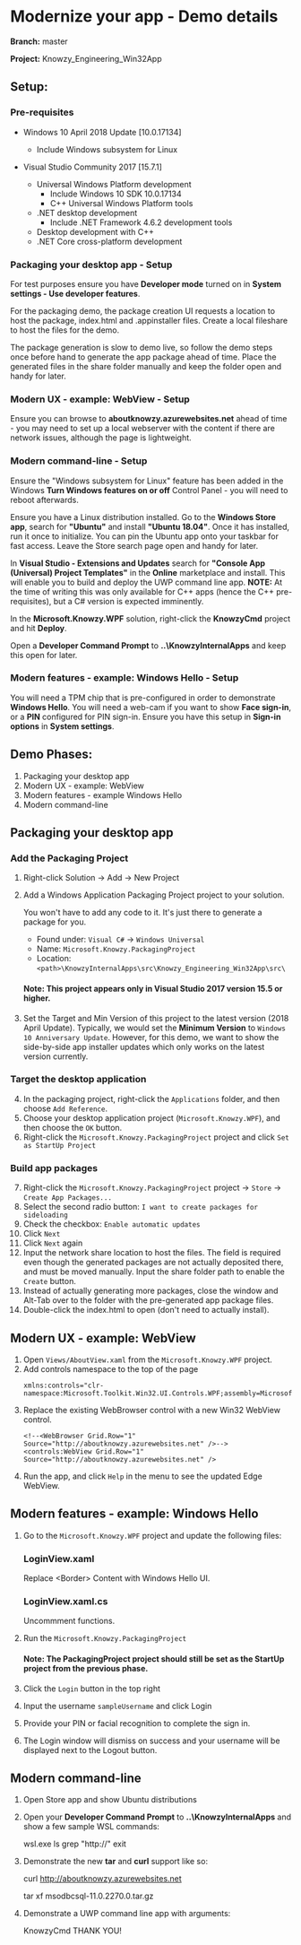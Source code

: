 # Modernize your app - Demo details

**Branch:** master

**Project:** Knowzy_Engineering_Win32App

## Setup:

### Pre-requisites

* Windows 10 April 2018 Update [10.0.17134]
    * Include Windows subsystem for Linux

* Visual Studio Community 2017 [15.7.1]
    * Universal Windows Platform development 
        * Include Windows 10 SDK 10.0.17134
        * C++ Universal Windows Platform tools
    * .NET desktop development
        * Include .NET Framework 4.6.2 development tools 
    * Desktop development with C++
    * .NET Core cross-platform development

### Packaging your desktop app - Setup

For test purposes ensure you have **Developer mode** turned on in **System settings - Use developer features**.

For the packaging demo, the package creation UI requests a location to host the package, index.html and .appinstaller files. Create a local fileshare to host the files for the demo.

The package generation is slow to demo live, so follow the demo steps once before hand to generate the app package ahead of time. Place the generated files in the share folder manually and keep the folder open and handy for later.

### Modern UX - example: WebView - Setup

Ensure you can browse to **aboutknowzy.azurewebsites.net** ahead of time - you may need to set up a local webserver with the content if there are network issues, although the page is lightweight.

### Modern command-line - Setup

Ensure the "Windows subsystem for Linux" feature has been added in the Windows **Turn Windows features on or off** Control Panel - you will need to reboot afterwards.

Ensure you have a Linux distribution installed. Go to the **Windows Store app**, search for **"Ubuntu"** and install **"Ubuntu 18.04"**. Once it has installed, run it once to initialize. You can pin the Ubuntu app onto your taskbar for fast access. Leave the Store search page open and handy for later.

In **Visual Studio - Extensions and Updates** search for **"Console App (Universal) Project Templates"** in the **Online** marketplace and install. This will enable you to build and deploy the UWP command line app. **NOTE:** At the time of writing this was only available for C++ apps (hence the C++ pre-requisites), but a C# version is expected imminently.

In the **Microsoft.Knowzy.WPF** solution, right-click the **KnowzyCmd** project and hit **Deploy**.

Open a **Developer Command Prompt** to **..\KnowzyInternalApps** and keep this open for later.

### Modern features - example: Windows Hello - Setup

You will need a TPM chip that is pre-configured in order to demonstrate **Windows Hello**. You will need a web-cam if you want to show **Face sign-in**, or a **PIN** configured for PIN sign-in. Ensure you have this setup in **Sign-in options** in **System settings**.

## Demo Phases:

1. Packaging your desktop app
2. Modern UX - example: WebView
3. Modern features - example Windows Hello
4. Modern command-line

## Packaging your desktop app

### Add the Packaging Project

1. Right-click Solution -> Add -> New Project
2. Add a Windows Application Packaging Project project to your solution.

    You won't have to add any code to it. It's just there to generate a package for you.

    * Found under: `Visual C#` -&gt; `Windows Universal`
    * Name: `Microsoft.Knowzy.PackagingProject`
    * Location: `<path>\KnowzyInternalApps\src\Knowzy_Engineering_Win32App\src\`

    #### Note: This project appears only in Visual Studio 2017 version 15.5 or higher.

3. Set the Target and Min Version of this project to the latest version (2018 April Update). Typically, we would set the **Minimum Version** to `Windows 10 Anniversary Update`. However, for this demo, we want to show the side-by-side app installer updates which only works on the latest version currently.

### Target the desktop application

4. In the packaging project, right-click the `Applications` folder, and then choose `Add Reference`.
5. Choose your desktop application project (`Microsoft.Knowzy.WPF`), and then choose the `OK` button.
6. Right-click the `Microsoft.Knowzy.PackagingProject` project and click `Set as StartUp Project` 

### Build app packages

7. Right-click the `Microsoft.Knowzy.PackagingProject` project -&gt; `Store` -&gt; `Create App Packages...`
8. Select the second radio button: `I want to create packages for sideloading`
9. Check the checkbox: `Enable automatic updates`
10. Click `Next`
11. Click `Next` again
12. Input the network share location to host the files. The field is required even though the generated packages are not actually deposited there, and must be moved manually. Input the share folder path to enable the `Create` button. 
14. Instead of actually generating more packages, close the window and Alt-Tab over to the folder with the pre-generated app package files.
14. Double-click the index.html to open (don't need to actually install).

## Modern UX - example: WebView

1. Open `Views/AboutView.xaml` from the `Microsoft.Knowzy.WPF` project.
2. Add controls namespace to the top of the page
    ```
    xmlns:controls="clr-namespace:Microsoft.Toolkit.Win32.UI.Controls.WPF;assembly=Microsoft.Toolkit.Win32.UI.Controls"
    ```
3. Replace the existing WebBrowser control with a new Win32 WebView control.
    ```
    <!--<WebBrowser Grid.Row="1" Source="http://aboutknowzy.azurewebsites.net" />-->
    <controls:WebView Grid.Row="1" Source="http://aboutknowzy.azurewebsites.net" />
    ```
4. Run the app, and click `Help` in the menu to see the updated Edge WebView.

## Modern features - example: Windows Hello

1. Go to the `Microsoft.Knowzy.WPF` project and update the following files:

    ### LoginView.xaml
    Replace &lt;Border&gt; Content with Windows Hello UI.

    ### LoginView.xaml.cs
    Uncommment functions.

2. Run the `Microsoft.Knowzy.PackagingProject`

    #### Note: The PackagingProject project should still be set as the StartUp project from the previous phase.

3. Click the `Login` button in the top right
4. Input the username `sampleUsername` and click Login
5. Provide your PIN or facial recognition to complete the sign in.
6. The Login window will dismiss on success and your username will be displayed next to the Logout button.

## Modern command-line

1. Open Store app and show Ubuntu distributions

2. Open your **Developer Command Prompt** to **..\KnowzyInternalApps** and show a few sample WSL commands:

    wsl.exe
    ls
    grep "http://"
    exit

3. Demonstrate the new **tar** and **curl** support like so:

    curl http://aboutknowzy.azurewebsites.net

    tar xf msodbcsql-11.0.2270.0.tar.gz

4. Demonstrate a UWP command line app with arguments:

    KnowzyCmd THANK YOU!
